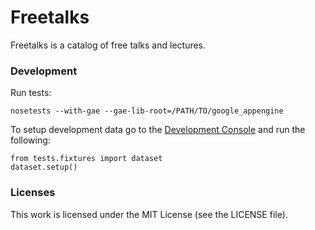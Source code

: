 Freetalks
=========

Freetalks is a catalog of free talks and lectures.

### Development

Run tests:

    nosetests --with-gae --gae-lib-root=/PATH/TO/google_appengine

To setup development data go to the [Development Console][console] and run the following:

    from tests.fixtures import dataset
    dataset.setup()

### Licenses

This work is licensed under the MIT License (see the LICENSE file).

[console]: http://localhost:8080/_ah/admin/interactive

